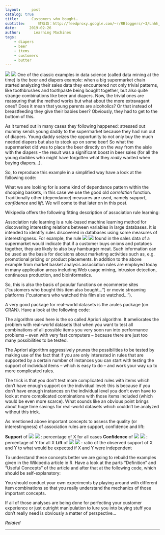 ```yaml
---
layout:     post
catalog: true
title:      Customers who bought…
subtitle:      转载自：http://feedproxy.google.com/~r/RBloggers/~3/Lnhh_1jEkO4/
date:      2019-02-26
author:      Learning Machines
tags:
    - diapers
    - beer
    - items
    - customers
    - butter
---
```











![](https://i0.wp.com/blog.ephorie.de/wp-content/uploads/2019/02/shopping-1889066_1920-e1550439059196-300x256.jpg?resize=300%2C256)
![](https://i0.wp.com/blog.ephorie.de/wp-content/uploads/2019/02/shopping-1889066_1920-e1550439059196-300x256.jpg?resize=300%2C256)
One of the classic examples in data science (called data mining at the time) is the beer and diapers example: when a big supermarket chain started analyzing their sales data they encountered not only trivial patterns, like toothbrushes and toothpaste being bought together, but also quite strange combinations like beer and diapers. Now, the trivial ones are reassuring that the method works but what about the more extravagant ones? Does it mean that young parents are alcoholics? Or that instead of breastfeeding they give their babies beer? Obviously, they had to get to the bottom of this.

As it turned out in many cases they following happened: stressed out mummy sends young daddy to the supermarket because they had run out of diapers. Young daddy seizes the opportunity to not only buy the much needed diapers but also to stock up on some beer! So what the supermarket did was to place the beer directly on the way from the aisle with the diapers – the result was a significant boost in beer sales (for all the young daddies who might have forgotten what they *really* wanted when buying diapers…).

So, to reproduce this example in a simplified way have a look at the following code:

What we are looking for is some kind of dependance pattern within the shopping baskets, in this case we use the good old *correlation* function. Traditionally other (dependance) measures are used, namely *support*, *confidence* and *lift*. We will come to that later on in this post.

Wikipedia offers the following fitting description of association rule learning:

> 
Association rule learning is a rule-based machine learning method for discovering interesting relations between variables in large databases. It is intended to identify rules discovered in databases using some measures of interestingness.
For example, the rule ![](https://i2.wp.com/blog.ephorie.de/wp-content/ql-cache/quicklatex.com-9eb6b1d05f49e721abf0a2706810ebb4_l3.png?resize=239%2C18)
![](https://i2.wp.com/blog.ephorie.de/wp-content/ql-cache/quicklatex.com-9eb6b1d05f49e721abf0a2706810ebb4_l3.png?resize=239%2C18)
 found in the sales data of a supermarket would indicate that if a customer buys onions and potatoes together, they are likely to also buy hamburger meat.
Such information can be used as the basis for decisions about marketing activities such as, e.g. promotional pricing or product placements.
In addition to the above example from market basket analysis association rules are employed today in many application areas including Web usage mining, intrusion detection, continuous production, and bioinformatics.


So, this is also the basis of popular functions on ecommerce sites (“customers who bought this item also bought…”) or movie streaming platforms (“customers who watched this film also watched…”).

A very good package for real-world datasets is the arules package (on CRAN). Have a look at the following code:

The algorithm used here is the so called Apriori algorithm. It ameliorates the problem with real-world datasets that when you want to test all combinations of all possible items you very soon run into performance problems – even with very fast computers – because there are just too many possibilities to be tested.

The Apriori algorithm aggressively prunes the possibilities to be tested by making use of the fact that if you are only interested in rules that are supported by a certain number of instances you can start with testing the support of individual items – which is easy to do – and work your way up to more complicated rules. 

The trick is that you don’t test more complicated rules with items which don’t have enough support on the individual level: this is because if you don’t have enough instances on the individual level you don’t even have to look at more complicated combinations with those items included (which would be even more scarce). What sounds like an obvious point brings about huge time savings for real-world datasets which couldn’t be analyzed without this trick.

As mentioned above important concepts to assess the quality (or interestingness) of association rules are support, confidence and lift:

**Support** of ![](https://i1.wp.com/blog.ephorie.de/wp-content/ql-cache/quicklatex.com-2c213ac3b0b07c81ac253ff512e7861f_l3.png?resize=77%2C18)
![](https://i1.wp.com/blog.ephorie.de/wp-content/ql-cache/quicklatex.com-2c213ac3b0b07c81ac253ff512e7861f_l3.png?resize=77%2C18)
: percentage of X for all cases
**Confidence** of ![](https://i0.wp.com/blog.ephorie.de/wp-content/ql-cache/quicklatex.com-5d536cf2f986684b0c7e1f05d2801daa_l3.png?resize=181%2C18)
![](https://i0.wp.com/blog.ephorie.de/wp-content/ql-cache/quicklatex.com-5d536cf2f986684b0c7e1f05d2801daa_l3.png?resize=181%2C18)
: percentage of Y for all X
**Lift** of ![](https://i0.wp.com/blog.ephorie.de/wp-content/ql-cache/quicklatex.com-5d536cf2f986684b0c7e1f05d2801daa_l3.png?resize=181%2C18)
![](https://i0.wp.com/blog.ephorie.de/wp-content/ql-cache/quicklatex.com-5d536cf2f986684b0c7e1f05d2801daa_l3.png?resize=181%2C18)
: ratio of the observed support of X and Y to what would be expected if X and Y were independent

To understand these concepts better we are going to rebuild the examples given in the Wikipedia article in R. Have a look at the parts “Definition” and “Useful Concepts” of the article and after that at the following code, which should be self-explanatory:

You should conduct your own experiments by playing around with different item combinations so that you really understand the mechanics of those important concepts.

If all of those analyses are being done for perfecting your customer experience or just outright manipulation to lure you into buying stuff you don’t really need is obviously a matter of perspective…


*Related*








---
